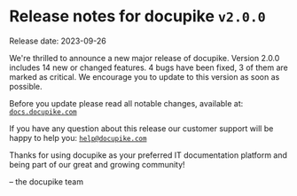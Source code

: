# Release notes for docupike `v2.0.0`

Release date: 2023-09-26

We're thrilled to announce a new major release of docupike. Version 2.0.0 includes 14 new or changed features. 4 bugs have been fixed, 3 of them are marked as critical. We encourage you to update to this version as soon as possible.

Before you update please read all notable changes, available at: [`docs.docupike.com`](https://docs.docupike.com/ref/changelog.html)

If you have any question about this release our customer support will be happy to help you: [`help@docupike.com`](mailto:help@docupike.com)

Thanks for using docupike as your preferred IT documentation platform and being part of our great and growing community!

– the docupike team
